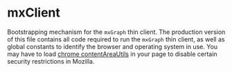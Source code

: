 # mxClient

Bootstrapping mechanism for the `mxGraph` thin client.  The production version of this file contains all code required to run the `mxGraph` thin client, as well as global constants to identify the browser and operating system in use.  You may have to load [chrome contentAreaUtils](chrome://global/content/contentAreaUtils.js) in your page to disable certain security restrictions in Mozilla.
